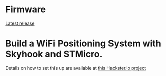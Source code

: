 # Firmware

[Latest release](/releases/latest)

# Build a WiFi Positioning System with Skyhook and STMicro.

Details on how to set this up are available at [this Hackster.io project](https://www.hackster.io/firmwareguru/build-a-wifi-positioning-system-54a65d)

